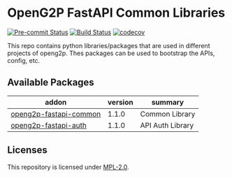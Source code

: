 # OpenG2P FastAPI Common Libraries
[![Pre-commit Status](https://github.com/OpenG2P/openg2p-fastapi-common/actions/workflows/pre-commit.yml/badge.svg?branch=develop)](https://github.com/OpenG2P/openg2p-fastapi-common/actions/workflows/pre-commit.yml?query=branch%3Adevelop)
[![Build Status](https://github.com/OpenG2P/openg2p-fastapi-common/actions/workflows/test.yml/badge.svg?branch=develop)](https://github.com/OpenG2P/openg2p-fastapi-common/actions/workflows/test.yml?query=branch%3Adevelop)
[![codecov](https://codecov.io/gh/OpenG2P/openg2p-fastapi-common/branch/develop/graph/badge.svg)](https://codecov.io/gh/OpenG2P/openg2p-fastapi-common)

This repo contains python libraries/packages that are used in different projects of openg2p. Thes packages can be used to bootstrap the APIs, config, etc.

## Available Packages

addon | version | summary
----- | ------- | -------
[openg2p-fastapi-common](openg2p-fastapi-common/) | 1.1.0 | Common Library
[openg2p-fastapi-auth](openg2p-fastapi-auth/) | 1.1.0 | API Auth Library

## Licenses

This repository is licensed under [MPL-2.0](LICENSE).
